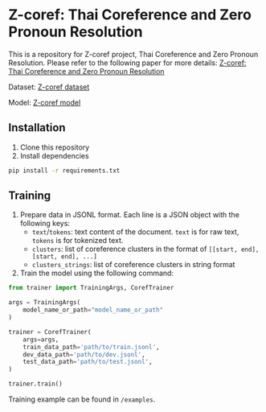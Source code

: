 # Z-coref: Thai Coreference and Zero Pronoun Resolution

This is a repository for Z-coref project, Thai Coreference and Zero Pronoun Resolution. Please refer to the following paper for more details: [Z-coref: Thai Coreference and Zero Pronoun Resolution](https://aclanthology.org/2024.acl-srw.12/)

Dataset: [Z-coref dataset](https://huggingface.co/datasets/psuwannapich/Z-coref-dataset)

Model: [Z-coref model](https://huggingface.co/psuwannapich/z-coref)

## Installation

1. Clone this repository
2. Install dependencies
```bash
pip install -r requirements.txt
```
## Training

1. Prepare data in JSONL format. Each line is a JSON object with the following keys:
    - `text`/`tokens`: text content of the document. `text` is for raw text, `tokens` is for tokenized text.
    - `clusters`: list of coreference clusters in the format of `[[start, end], [start, end], ...]`
    - `clusters_strings`: list of coreference clusters in string format
2. Train the model using the following command:
```python
from trainer import TrainingArgs, CorefTrainer

args = TrainingArgs(
    model_name_or_path="model_name_or_path"
)

trainer = CorefTrainer(
    args=args,
    train_data_path='path/to/train.jsonl',
    dev_data_path='path/to/dev.jsonl',
    test_data_path='path/to/test.jsonl',
)

trainer.train()
```

Training example can be found in `/examples`.